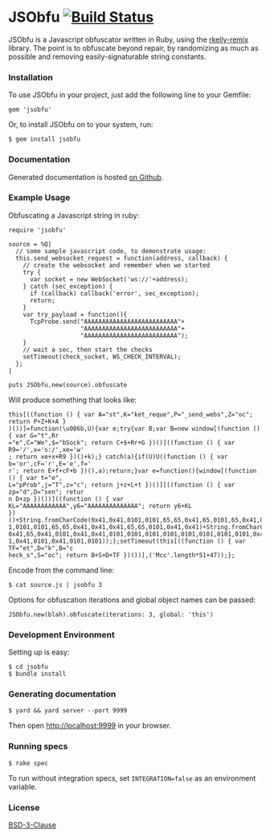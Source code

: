 JSObfu [![Build Status](https://travis-ci.org/rapid7/jsobfu.svg?branch=master)](https://travis-ci.org/rapid7/jsobfu)
==
JSObfu is a Javascript obfuscator written in Ruby, using the [rkelly-remix](http://rubygems.org/gems/rkelly-remix) library. The point is to obfuscate beyond repair, by randomizing as much as possible and removing easily-signaturable string constants.

### Installation

To use JSObfu in your project, just add the following line to your Gemfile:

    gem 'jsobfu'

Or, to install JSObfu on to your system, run:

    $ gem install jsobfu

### Documentation

Generated documentation is hosted [on Github](http://rapid7.github.io/jsobfu/doc/).

### Example Usage

Obfuscating a Javascript string in ruby:

    require 'jsobfu'

    source = %Q|
      // some sample javascript code, to demonstrate usage:
      this.send_websocket_request = function(address, callback) {
        // create the websocket and remember when we started
        try {
          var socket = new WebSocket('ws://'+address);
        } catch (sec_exception) {
          if (callback) callback('error', sec_exception);
          return;
        }
        var try_payload = function(){
          TcpProbe.send("AAAAAAAAAAAAAAAAAAAAAAAAAA"+
                        "AAAAAAAAAAAAAAAAAAAAAAAAAA"+
                        "AAAAAAAAAAAAAAAAAAAAAAAAAA");
        }
        // wait a sec, then start the checks
        setTimeout(check_socket, WS_CHECK_INTERVAL);
      };
    |

    puts JSObfu.new(source).obfuscate

Will produce something that looks like:

    this[((function () { var A="st",K="ket_reque",P="_send_webs",Z="oc"; return P+Z+K+A }
    )())]=function(\u006b,U){var e;try{var B;var B=new window[(function () { var G="t",Rr
    ="e",C="We",$="bSock"; return C+$+Rr+G })()]((function () { var R9='/',x='s:/',xe='w'
    ; return xe+x+R9 })()+k);} catch(a){if(U)U((function () { var b='or',cF='r',E='e',f='
    r'; return E+f+cF+b })(),a);return;}var e=function(){window[(function () { var t="e",
    L="pProb",j="T",z="c"; return j+z+L+t })()][((function () { var zp="d",D="sen"; retur
    n D+zp })())]((function () { var KL="AAAAAAAAAAAA",y6="AAAAAAAAAAAAAA"; return y6+KL
    })()+String.fromCharCode(0x41,0x41,0101,0101,65,65,0x41,65,0101,65,0x41,0101,0x41,010
    1,0101,0101,65,65,0x41,0x41,0x41,65,65,0101,0x41,0x41)+String.fromCharCode(0x41,0x41,
    0x41,65,0x41,0101,0x41,0x41,0101,0101,0101,0101,0101,0101,0101,0101,0x41,65,65,65,010
    1,0x41,0101,0x41,0101,0101));};setTimeout(this[((function () { var TF="et",D="k",B="c
    heck_s",S="oc"; return B+S+D+TF })())],('Mcc'.length*51+47));};


Encode from the command line:

    $ cat source.js | jsobfu 3

Options for obfuscation iterations and global object names can be passed:

    JSObfu.new(blah).obfuscate(iterations: 3, global: 'this')

### Development Environment

Setting up is easy:

    $ cd jsobfu
    $ bundle install

### Generating documentation

    $ yard && yard server --port 9999

Then open [http://localhost:9999](http://localhost:9999) in your browser.

### Running specs

    $ rake spec

To run without integration specs, set `INTEGRATION=false` as an environment variable.

### License

[BSD-3-Clause](http://opensource.org/licenses/BSD-3-Clause)
